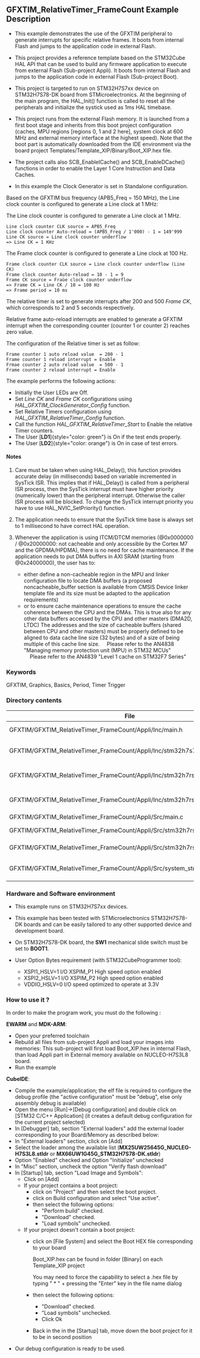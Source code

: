 ## <b>GFXTIM_RelativeTimer_FrameCount Example Description</b>

- This example demonstrates the use of the GFXTIM peripheral to generate interrupts for specific relative frames. It boots from internal Flash and jumps
to the application code in external Flash.

- This project provides a reference template based on the STM32Cube HAL API that can be used
to build any firmware application to execute from external Flash (Sub-project Appli). It boots from internal Flash and jumps
to the application code in external Flash (Sub-project Boot).
- This project is targeted to run on STM32H7S7xx device on STM32H7S78-DK board from STMicroelectronics.
At the beginning of the main program, the HAL_Init() function is called to reset
all the peripherals and initialize the systick used as 1ms HAL timebase.
- This project runs from the external Flash memory. It is launched from a first boot stage and inherits from this boot project
configuration (caches, MPU regions [regions 0, 1 and 2 here], system clock at 600 MHz and external memory interface at the highest speed).
Note that the boot part is automatically downloaded from the IDE environment via the board project Templates/Template_XIP/Binary/Boot_XIP.hex file.
- The project calls also SCB_EnableICache() and SCB_EnableDCache() functions in order to enable
the Layer 1 Core Instruction and Data Caches.

- In this example the Clock Generator is set in Standalone configuration.

Based on the GFXTIM bus frequency (APB5_Freq = 150 MHz), the Line clock counter is configured to generate a Line clock at 1 MHz:

The Line clock counter is configured to generate a Line clock at 1 MHz.

	Line clock counter CLK source = APB5_Freq
	Line clock counter Auto-reload = (APB5_Freq / 1'000) - 1 = 149'999
    Line CK source = Line clock counter underflow
	=> Line CK = 1 KHz
	
The Frame clock counter is configured to generate a Line clock at 100 Hz.

	Frame clock counter CLK source = Line clock counter underflow (Line CK)
	Frame clock counter Auto-reload = 10 - 1 = 9
    Frame CK source = Fraùe clock counter underflow
	=> Frame CK = Line CK / 10 = 100 Hz
    => Frame period = 10 ms

The relative timer is set to generate interrupts after 200 and 500 <i>Frame CK</i>,
which corresponds to 2 and 5 seconds respectively.

Relative frame auto-reload interrupts are enabled to generate a GFXTIM interrupt when the corresponding counter (counter 1 or counter 2) reaches zero value.

The configuration of the Relative timer is set as follow:

	Frame counter 1 auto reload value  = 200 - 1
	Frame counter 1 reload interrupt = Enable
	Frmae counter 2 auto reload value  = 500 - 1
	Frame counter 2 reload interrupt = Enable

The example performs the following actions:

  - Initially the User LEDs are Off.
  - Set <i>Line CK</i> and <i>Frame CK</i> configurations using <i>HAL_GFXTIM_ClockGenerator_Config</i> function.
  - Set Relative Timers configuration using <i>HAL_GFXTIM_RelativeTimer_Config</i> function.
  - Call the function <i>HAL_GFXTIM_RelativeTimer_Start</i> to Enable the relative Timer counters.
  - The User [**LD1**]{style="color: green"} is On if the test ends properly.
  - The User [**LD2**]{style="color: orange"} is On in case of test errors.

#### <b>Notes</b>

 1. Care must be taken when using HAL_Delay(), this function provides accurate delay (in milliseconds)
    based on variable incremented in SysTick ISR. This implies that if HAL_Delay() is called from
    a peripheral ISR process, then the SysTick interrupt must have higher priority (numerically lower)
    than the peripheral interrupt. Otherwise the caller ISR process will be blocked.
    To change the SysTick interrupt priority you have to use HAL_NVIC_SetPriority() function.

 2. The application needs to ensure that the SysTick time base is always set to 1 millisecond
    to have correct HAL operation.

 3. Whenever the application is using ITCM/DTCM memories (@0x0000000 / @0x20000000: not cacheable and only accessible
    by the Cortex M7 and the GPDMA/HPDMA), there is no need for cache maintenance.
    If the application needs to put DMA buffers in AXI SRAM (starting from @0x24000000), the user has to:
    - either define a non-cacheable region in the MPU and linker configuration file to locate DMA buffers
      (a proposed noncacheable_buffer section is available from CMSIS Device linker template file and its size must
      be adapted to the application requirements)
    - or to ensure cache maintenance operations to ensure the cache coherence between the CPU and the DMAs.
    This is true also for any other data buffers accessed by the CPU and other masters (DMA2D, LTDC)
    The addresses and the size of cacheable buffers (shared between CPU and other masters)
    must be properly defined to be aligned to data cache line size (32 bytes) and of a size of being multiple
    of this cache line size.
    Please refer to the AN4838 "Managing memory protection unit (MPU) in STM32 MCUs"
    Please refer to the AN4839 "Level 1 cache on STM32F7 Series"

### <b>Keywords</b>

GFXTIM, Graphics, Basics, Period, Timer Trigger

### <b>Directory contents</b>

File                                                                                      | Description
 ---                                                                                      | ---
  GFXTIM/GFXTIM_RelativeTimer_FrameCount/Appli/Inc/main.h                                 |  Header for main.c module
  GFXTIM/GFXTIM_RelativeTimer_FrameCount/Appli/Inc/stm32h7s78_discovery_conf.h            |  BSP Configuration file
  GFXTIM/GFXTIM_RelativeTimer_FrameCount/Appli/Inc/stm32h7rsxx_it.h                       |  Interrupt handlers header file
  GFXTIM/GFXTIM_RelativeTimer_FrameCount/Appli/Inc/stm32h7rsxx_hal_conf.h                 |  HAL configuration file
  GFXTIM/GFXTIM_RelativeTimer_FrameCount/Appli/Src/main.c                                 |  Main program
  GFXTIM/GFXTIM_RelativeTimer_FrameCount/Appli/Src/stm32h7rsxx_hal_msp.c                  |  HAL MSP module
  GFXTIM/GFXTIM_RelativeTimer_FrameCount/Appli/Src/stm32h7rsxx_it.c                       |  Interrupt handlers
  GFXTIM/GFXTIM_RelativeTimer_FrameCount/Appli/Src/system_stm32h7rsxx.c                   |  STM32H7RSxx system source file

### <b>Hardware and Software environment</b>

  - This example runs on STM32H7S7xx devices.

  - This example has been tested with STMicroelectronics STM32H7S78-DK
    boards and can be easily tailored to any other supported device
    and development board.

  - On STM32H7S78-DK board, the **SW1** mechanical slide switch must be set to **BOOT1**.

  - User Option Bytes requirement (with STM32CubeProgrammer tool):

    - XSPI1_HSLV=1     I/O XSPIM_P1 High speed option enabled
    - XSPI2_HSLV=1     I/O XSPIM_P2 High speed option enabled
    - VDDIO_HSLV=0     I/O speed optimized to operate at 3.3V

### <b>How to use it ?</b>

In order to make the program work, you must do the following :

**EWARM** and **MDK-ARM**:

 - Open your preferred toolchain
 - Rebuild all files from sub-project Appli and load your images into memories: This sub-project will first load Boot_XIP.hex in internal Flash,
   than load Appli part in External memory available on NUCLEO-H7S3L8 board.
 - Run the example

**CubeIDE**:

 - Compile the example/application; the elf file is required to configure the debug profile (the "active configuration" must be "debug", else only assembly debug is available)
 - Open the menu [Run]->[Debug configuration] and double click on  [STM32 C/C++ Application] (it creates a default debug configuration for the current project selected)
 - In [Debugger] tab, section "External  loaders" add the external loader corresponding to your Board/Memory as described below:
 - In "External loaders" section, click on [Add]
 - Select the loader among the available list (**MX25UW25645G_NUCLEO-H7S3L8.stldr** or **MX66UW1G45G_STM32H7S78-DK.stldr**)
 - Option "Enabled" checked and Option "Initialize" unchecked
 - In "Misc" section, uncheck the option "Verify flash download"
 - In [Startup] tab, section "Load Image and Symbols":
   - Click on [Add]
   - If your project contains a boot project:
     - click on "Project" and then select the boot project.
     - click on Build configuration and select "Use active".
     - then select the following options:
       - "Perform build" checked.
       - "Download" checked.
       - "Load symbols" unchecked.
   - If your project doesn't contain a boot project:
     - click on [File System] and select the Boot HEX file corresponding to your board

        Boot_XIP.hex can be found in folder [Binary] on each Template_XIP project

        You may need to force the capability to select a .hex file by typing " * " + pressing the "Enter" key in the file name dialog

     - then select the following options:
       - "Download"      checked.
       - "Load symbols" unchecked.
       - Click Ok
     - Back in the in the [Startup] tab, move down the boot project for it to be in second position
 - Our debug configuration is ready to be used.